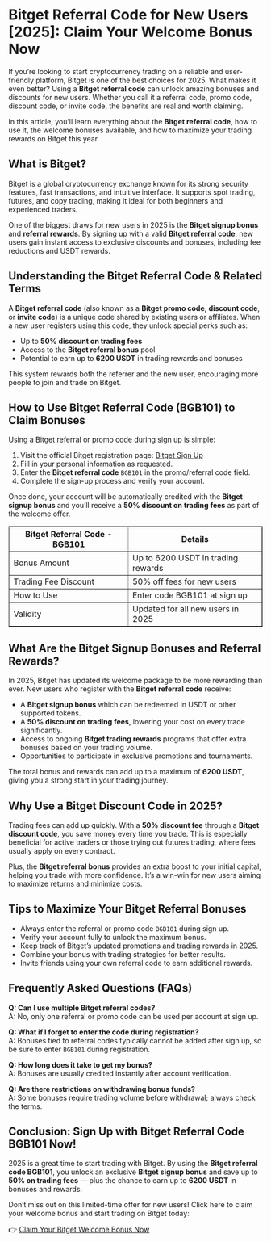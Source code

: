<h1>Bitget Referral Code for New Users [2025]: Claim Your Welcome Bonus Now</h1>
<p>If you’re looking to start cryptocurrency trading on a reliable and user-friendly platform, Bitget is one of the best choices for 2025. What makes it even better? Using a <strong>Bitget referral code</strong> can unlock amazing bonuses and discounts for new users. Whether you call it a referral code, promo code, discount code, or invite code, the benefits are real and worth claiming.</p>
<p>In this article, you’ll learn everything about the <strong>Bitget referral code</strong>, how to use it, the welcome bonuses available, and how to maximize your trading rewards on Bitget this year.</p>
<h2>What is Bitget?</h2>
<p>Bitget is a global cryptocurrency exchange known for its strong security features, fast transactions, and intuitive interface. It supports spot trading, futures, and copy trading, making it ideal for both beginners and experienced traders.</p>
<p>One of the biggest draws for new users in 2025 is the <strong>Bitget signup bonus</strong> and <strong>referral rewards</strong>. By signing up with a valid <strong>Bitget referral code</strong>, new users gain instant access to exclusive discounts and bonuses, including fee reductions and USDT rewards.</p>
<h2>Understanding the Bitget Referral Code &amp; Related Terms</h2>
<p>A <strong>Bitget referral code</strong> (also known as a <strong>Bitget promo code</strong>, <strong>discount code</strong>, or <strong>invite code</strong>) is a unique code shared by existing users or affiliates. When a new user registers using this code, they unlock special perks such as:</p>
<ul>
<li>Up to <strong>50% discount on trading fees</strong></li>
<li>Access to the <strong>Bitget referral bonus</strong> pool</li>
<li>Potential to earn up to <strong>6200 USDT</strong> in trading rewards and bonuses</li>
</ul>
<p>This system rewards both the referrer and the new user, encouraging more people to join and trade on Bitget.</p>
<h2>How to Use Bitget Referral Code (BGB101) to Claim Bonuses</h2>
<p>Using a Bitget referral or promo code during sign up is simple:</p>
<ol>
<li>Visit the official Bitget registration page: <a href="https://partner.bitget.com/bg/new1" target="_blank" rel="noopener noreferrer">Bitget Sign Up</a></li>
<li>Fill in your personal information as requested.</li>
<li>Enter the <strong>Bitget referral code</strong> <code>BGB101</code> in the promo/referral code field.</li>
<li>Complete the sign-up process and verify your account.</li>
</ol>
<p>Once done, your account will be automatically credited with the <strong>Bitget signup bonus</strong> and you’ll receive a <strong>50% discount on trading fees</strong> as part of the welcome offer.</p>
<table border="1" cellpadding="8" cellspacing="0">
<tr>
<th>Bitget Referral Code - BGB101</th>
<th>Details</th>
</tr>
<tr>
<td>Bonus Amount</td>
<td>Up to 6200 USDT in trading rewards</td>
</tr>
<tr>
<td>Trading Fee Discount</td>
<td>50% off fees for new users</td>
</tr>
<tr>
<td>How to Use</td>
<td>Enter code BGB101 at sign up</td>
</tr>
<tr>
<td>Validity</td>
<td>Updated for all new users in 2025</td>
</tr>
</table>
<h2>What Are the Bitget Signup Bonuses and Referral Rewards?</h2>
<p>In 2025, Bitget has updated its welcome package to be more rewarding than ever. New users who register with the <strong>Bitget referral code</strong> receive:</p>
<ul>
<li>A <strong>Bitget signup bonus</strong> which can be redeemed in USDT or other supported tokens.</li>
<li>A <strong>50% discount on trading fees</strong>, lowering your cost on every trade significantly.</li>
<li>Access to ongoing <strong>Bitget trading rewards</strong> programs that offer extra bonuses based on your trading volume.</li>
<li>Opportunities to participate in exclusive promotions and tournaments.</li>
</ul>
<p>The total bonus and rewards can add up to a maximum of <strong>6200 USDT</strong>, giving you a strong start in your trading journey.</p>
<h2>Why Use a Bitget Discount Code in 2025?</h2>
<p>Trading fees can add up quickly. With a <strong>50% discount fee</strong> through a <strong>Bitget discount code</strong>, you save money every time you trade. This is especially beneficial for active traders or those trying out futures trading, where fees usually apply on every contract.</p>
<p>Plus, the <strong>Bitget referral bonus</strong> provides an extra boost to your initial capital, helping you trade with more confidence. It’s a win-win for new users aiming to maximize returns and minimize costs.</p>
<h2>Tips to Maximize Your Bitget Referral Bonuses</h2>
<ul>
<li>Always enter the referral or promo code <code>BGB101</code> during sign up.</li>
<li>Verify your account fully to unlock the maximum bonus.</li>
<li>Keep track of Bitget’s updated promotions and trading rewards in 2025.</li>
<li>Combine your bonus with trading strategies for better results.</li>
<li>Invite friends using your own referral code to earn additional rewards.</li>
</ul>
<h2>Frequently Asked Questions (FAQs)</h2>
<p><strong>Q: Can I use multiple Bitget referral codes?</strong><br>A: No, only one referral or promo code can be used per account at sign up.</p>
<p><strong>Q: What if I forget to enter the code during registration?</strong><br>A: Bonuses tied to referral codes typically cannot be added after sign up, so be sure to enter <code>BGB101</code> during registration.</p>
<p><strong>Q: How long does it take to get my bonus?</strong><br>A: Bonuses are usually credited instantly after account verification.</p>
<p><strong>Q: Are there restrictions on withdrawing bonus funds?</strong><br>A: Some bonuses require trading volume before withdrawal; always check the terms.</p>
<h2>Conclusion: Sign Up with Bitget Referral Code BGB101 Now!</h2>
<p>2025 is a great time to start trading with Bitget. By using the <strong>Bitget referral code BGB101</strong>, you unlock an exclusive <strong>Bitget signup bonus</strong> and save up to <strong>50% on trading fees</strong> — plus the chance to earn up to <strong>6200 USDT</strong> in bonuses and rewards.</p>
<p>Don’t miss out on this limited-time offer for new users! Click here to claim your welcome bonus and start trading on Bitget today:</p>
<p>👉 <a href="https://partner.bitget.com/bg/new1" target="_blank" rel="noopener noreferrer">Claim Your Bitget Welcome Bonus Now</a></p>
</body>
</html>
